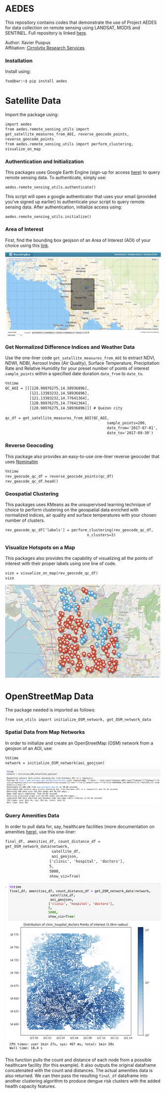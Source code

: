 # AEDES

This repository contains codes that demonstrate the use of Project AEDES for data collection on remote sensing using LANDSAT, MODIS and SENTINEL. Full repository is linked [here](https://github.com/xmpuspus/aedes).

Author: Xavier Puspus  
Affiliation: [Cirrolytix Research Services](cirrolytix.com)

### Installation


Install using:

```console
foo@bar:~$ pip install aedes
```



# Satellite Data

Import the package using:

```
import aedes
from aedes.remote_sensing_utils import get_satellite_measures_from_AOI, reverse_geocode_points, reverse_geocode_points
from aedes.remote_sensing_utils import perform_clustering, visualize_on_map
```

### Authentication and Initialization
This packages uses Google Earth Engine (sign-up for access [here](https://earthengine.google.com/signup/)) to query remote sensing data. To authenticate, simply use:

```
aedes.remote_sensing_utils.authenticate()
```

This script will open a google authenticator that uses your email (provided you've signed up earlier) to authenticate your script to query remote sensing data. After authentication, initialize access using:

```
aedes.remote_sensing_utils.initialize()
```

### Area of Interest

First, find the bounding box geojson of an Area of Interest (AOI) of your choice using this [link](https://boundingbox.klokantech.com/).

![Bounding box example of Quezon City, Philippines](bbox.png)

### Get Normalized Difference Indices and Weather Data

Use the one-liner code `get_satellite_measures_from_AOI` to extract NDVI, NDWI, NDBI, Aerosol Index (Air Quality), Surface Temperature, Precipitation Rate and Relative Humidity for your preset number of points of interest `sample_points` within a specified date duration `date_from` to `date_to`.

```
%%time
QC_AOI = [[[120.98976275,14.58936896],
           [121.13383232,14.58936896],
           [121.13383232,14.77641364],
           [120.98976275,14.77641364],
           [120.98976275,14.58936896]]] # Quezon city

qc_df = get_satellite_measures_from_AOI(QC_AOI, 
                                              sample_points=200, 
                                              date_from='2017-07-01', 
                                              date_to='2017-09-30')
```

### Reverse Geocoding

This package also provides an easy-to-use one-liner reverse geocoder that uses [Nominatim](https://nominatim.org/)

```
%%time
rev_geocode_qc_df = reverse_geocode_points(qc_df)
rev_geocode_qc_df.head()
```

### Geospatial Clustering

This packages uses KMeans as the unsupervised learning technique of choice to perform clustering on the geospatial data enriched with normalized indices, air quality and surface temperatures with your chosen number of clusters.

```
rev_geocode_qc_df['labels'] = perform_clustering(rev_geocode_qc_df, 
                                     n_clusters=3)
```

### Visualize Hotspots on a Map

This packages also provides the capability of visualizing all the points of interest with their proper labels using one line of code.

```
vizo = visualize_on_map(rev_geocode_qc_df)
vizo
```

![Hotspot detection example of Quezon City, Philippines](sample_hotspots.png)

# OpenStreetMap Data


The package needed is imported as follows:

```
from osm_utils import initialize_OSM_network, get_OSM_network_data
```

### Spatial Data from Map Networks

In order to initialize and create an OpenStreetMap (OSM) network from a geojson of an AOI, use:


```
%%time
network = initialize_OSM_network(aoi_geojson)
```
![Initializing an OSM network example of Quezon City, Philippines](sample_osm_init.png)


### Query Amenities Data 

In order to pull data for, say, healthcare facilities (more documentation on amenities [here](https://wiki.openstreetmap.org/wiki/Map_features#Amenity)), use this one-liner:

```
final_df, amenities_df, count_distance_df = get_OSM_network_data(network,
                     satellite_df,
                     aoi_geojson,
                    ['clinic', 'hospital', 'doctors'],
                    5,
                    5000,
                    show_viz=True)
```

![Contraction heirarchy analysis example of Quezon City, Philippines](sample_osm_ch.png)

This function pulls the count and distance of each node from a possible healthcare facility (for this example). It also outputs the original dataframe concatenated with the count and distances. The actual amenities data is also returned. We can then pass the resulting `final_df` dataframe into another clustering algorithm to produce dengue risk clusters with the added health capacity features.
